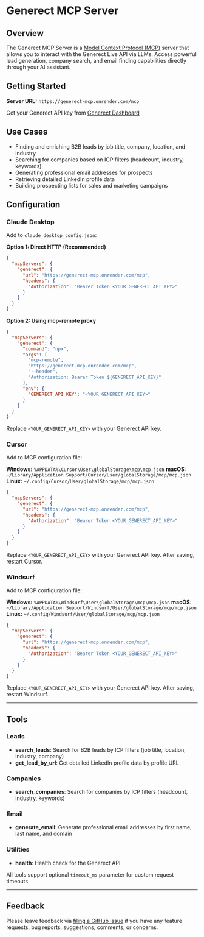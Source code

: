 # Generect MCP Server

## Overview

The Generect MCP Server is a [Model Context Protocol (MCP)](https://modelcontextprotocol.io/introduction) server that allows you to interact with the Generect Live API via LLMs. Access powerful lead generation, company search, and email finding capabilities directly through your AI assistant.

## Getting Started

**Server URL:** `https://generect-mcp.onrender.com/mcp`

Get your Generect API key from [Generect Dashboard](https://app.generect.com)

## Use Cases

- Finding and enriching B2B leads by job title, company, location, and industry
- Searching for companies based on ICP filters (headcount, industry, keywords)
- Generating professional email addresses for prospects
- Retrieving detailed LinkedIn profile data
- Building prospecting lists for sales and marketing campaigns

## Configuration

### Claude Desktop

Add to `claude_desktop_config.json`:

**Option 1: Direct HTTP (Recommended)**

```json
{
  "mcpServers": {
    "generect": {
      "url": "https://generect-mcp.onrender.com/mcp",
      "headers": {
        "Authorization": "Bearer Token <YOUR_GENERECT_API_KEY>"
      }
    }
  }
}
```

**Option 2: Using mcp-remote proxy**

```json
{
  "mcpServers": {
    "generect": {
      "command": "npx",
      "args": [
        "mcp-remote",
        "https://generect-mcp.onrender.com/mcp",
        "--header",
        "Authorization: Bearer Token ${GENERECT_API_KEY}"
      ],
      "env": {
        "GENERECT_API_KEY": "<YOUR_GENERECT_API_KEY>"
      }
    }
  }
}
```

Replace `<YOUR_GENERECT_API_KEY>` with your Generect API key.

### Cursor

Add to MCP configuration file:

**Windows:** `%APPDATA%\Cursor\User\globalStorage\mcp\mcp.json`
**macOS:** `~/Library/Application Support/Cursor/User/globalStorage/mcp/mcp.json`
**Linux:** `~/.config/Cursor/User/globalStorage/mcp/mcp.json`

```json
{
  "mcpServers": {
    "generect": {
      "url": "https://generect-mcp.onrender.com/mcp",
      "headers": {
        "Authorization": "Bearer Token <YOUR_GENERECT_API_KEY>"
      }
    }
  }
}
```

Replace `<YOUR_GENERECT_API_KEY>` with your Generect API key. After saving, restart Cursor.

### Windsurf

Add to MCP configuration file:

**Windows:** `%APPDATA%\Windsurf\User\globalStorage\mcp\mcp.json`
**macOS:** `~/Library/Application Support/Windsurf/User/globalStorage/mcp/mcp.json`
**Linux:** `~/.config/Windsurf/User/globalStorage/mcp/mcp.json`

```json
{
  "mcpServers": {
    "generect": {
      "url": "https://generect-mcp.onrender.com/mcp",
      "headers": {
        "Authorization": "Bearer Token <YOUR_GENERECT_API_KEY>"
      }
    }
  }
}
```

Replace `<YOUR_GENERECT_API_KEY>` with your Generect API key. After saving, restart Windsurf.

---

## Tools

### Leads

- **search_leads**: Search for B2B leads by ICP filters (job title, location, industry, company)
- **get_lead_by_url**: Get detailed LinkedIn profile data by profile URL

### Companies

- **search_companies**: Search for companies by ICP filters (headcount, industry, keywords)

### Email

- **generate_email**: Generate professional email addresses by first name, last name, and domain

### Utilities

- **health**: Health check for the Generect API

All tools support optional `timeout_ms` parameter for custom request timeouts.

---

## Feedback

Please leave feedback via [filing a GitHub issue](https://github.com/generect/generect_mcp/issues) if you have any feature requests, bug reports, suggestions, comments, or concerns.
